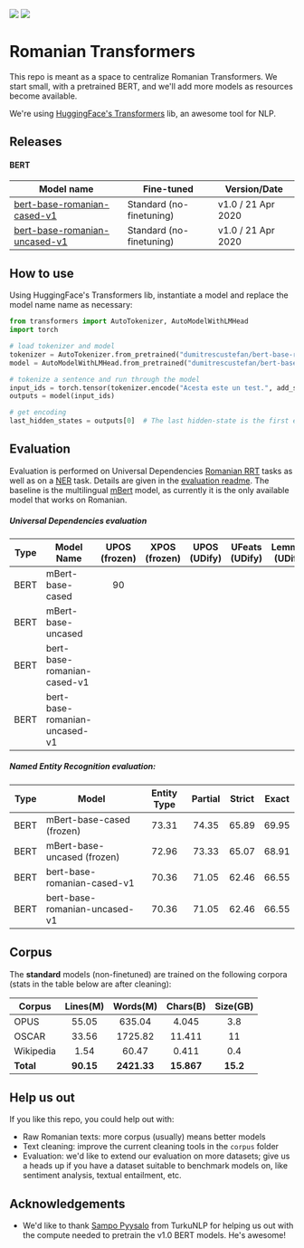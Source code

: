![](https://img.shields.io/badge/Python-3-brightgreen)
![](https://img.shields.io/badge/Latest%20BERT-v1.0-informational)

# Romanian Transformers

This repo is meant as a space to centralize Romanian Transformers.
We start small, with a pretrained BERT, and we'll add more models as resources become available. 

We're using [HuggingFace's Transformers](https://github.com/huggingface/transformers) lib, an awesome tool for NLP. 

## Releases

#### BERT

| Model name                    	| Fine-tuned               	| Version/Date       	|
|-------------------------------	|--------------------------	|--------------------	|
| [bert-base-romanian-cased-v1](https://huggingface.co/dumitrescustefan/bert-base-romanian-cased-v1)   	    | Standard (no-finetuning) 	| v1.0 / 21 Apr 2020 	|
| [bert-base-romanian-uncased-v1](https://huggingface.co/dumitrescustefan/bert-base-romanian-uncased-v1) 	| Standard (no-finetuning) 	| v1.0 / 21 Apr 2020 	|

## How to use

Using HuggingFace's Transformers lib, instantiate a model and replace the model name name as necessary:
```python
from transformers import AutoTokenizer, AutoModelWithLMHead
import torch

# load tokenizer and model
tokenizer = AutoTokenizer.from_pretrained("dumitrescustefan/bert-base-romanian-cased-v1")
model = AutoModelWithLMHead.from_pretrained("dumitrescustefan/bert-base-romanian-cased-v1")

# tokenize a sentence and run through the model
input_ids = torch.tensor(tokenizer.encode("Acesta este un test.", add_special_tokens=True)).unsqueeze(0)  # Batch size 1
outputs = model(input_ids)

# get encoding
last_hidden_states = outputs[0]  # The last hidden-state is the first element of the output tuple
```


## Evaluation

Evaluation is performed on Universal Dependencies [Romanian RRT](https://universaldependencies.org/treebanks/ro_rrt/index.html) tasks as well as on a [NER](https://github.com/dumitrescustefan/ronec) task. Details are given in the [evaluation readme](evauation/README.md). 
The baseline is the multilingual [mBert](https://github.com/google-research/bert/blob/master/multilingual.md) model, as currently it is the only available model that works on Romanian.

##### Universal Dependencies evaluation

| Type 	        | Model Name               	        | UPOS (frozen) 	| XPOS (frozen) 	| UPOS (UDify) 	| UFeats (UDify) 	| Lemmas (UDify) 	| LAS (UDify) 	|
|------------	|-------------------------------	|:-------------:	|:-------------:	|:------------:	|:--------------:	|:--------------:	|:-----------:	|
| BERT       	| mBert-base-cased                 	|       90      	|               	|              	|                	|                	|             	|
| BERT       	| mBert-base-uncased               	|               	|               	|              	|                	|                	|             	|
| BERT       	| bert-base-romanian-cased-v1   	|               	|               	|              	|                	|                	|             	|
| BERT       	| bert-base-romanian-uncased-v1 	|               	|               	|              	|                	|                	|             	|

##### Named Entity Recognition evaluation:

| Type 	| Model | Entity Type | Partial | Strict | Exact | 
|------------	| --- | :---: | :---: | :---: | :---: | 
| BERT       	| mBert-base-cased (frozen) | 73.31 | 74.35 | 65.89 | 69.95 | 
| BERT       	| mBert-base-uncased (frozen) | 72.96 | 73.33 | 65.07 | 68.91 | 
| BERT       	| bert-base-romanian-cased-v1 | 70.36 | 71.05 | 62.46 | 66.55 | 
| BERT       	| bert-base-romanian-uncased-v1 | 70.36 | 71.05 | 62.46 | 66.55 | 

## Corpus 

The **standard** models (non-finetuned) are trained on the following corpora (stats in the table below are after cleaning):

| Corpus    	| Lines(M) 	| Words(M) 	| Chars(B) 	| Size(GB) 	|
|-----------	|:--------:	|:--------:	|:--------:	|:--------:	|
| OPUS      	|   55.05  	|  635.04  	|   4.045  	|    3.8   	|
| OSCAR     	|   33.56  	|  1725.82 	|  11.411  	|    11    	|
| Wikipedia 	|   1.54   	|   60.47  	|   0.411  	|    0.4   	|
| **Total**     	|   **90.15**  	|  **2421.33** 	|  **15.867**  	|   **15.2**   	|


## Help us out

If you like this repo, you could help out with:
- Raw Romanian texts: more corpus (usually) means better models
- Text cleaning: improve the current cleaning tools in the ``corpus`` folder
- Evaluation: we'd like to extend our evaluation on more datasets; give us a heads up if you have a dataset suitable to benchmark models on, like sentiment analysis, textual entailment, etc. 

## Acknowledgements

- We'd like to thank [Sampo Pyysalo](https://github.com/spyysalo) from TurkuNLP for helping us out with the compute needed to pretrain the v1.0 BERT models. He's awesome!